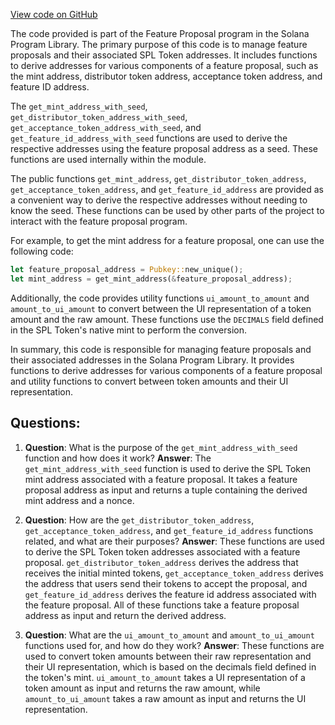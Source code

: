 [View code on GitHub](https://github.com/solana-labs/solana-program-library/feature-proposal/program/src/lib.rs)

The code provided is part of the Feature Proposal program in the Solana Program Library. The primary purpose of this code is to manage feature proposals and their associated SPL Token addresses. It includes functions to derive addresses for various components of a feature proposal, such as the mint address, distributor token address, acceptance token address, and feature ID address.

The `get_mint_address_with_seed`, `get_distributor_token_address_with_seed`, `get_acceptance_token_address_with_seed`, and `get_feature_id_address_with_seed` functions are used to derive the respective addresses using the feature proposal address as a seed. These functions are used internally within the module.

The public functions `get_mint_address`, `get_distributor_token_address`, `get_acceptance_token_address`, and `get_feature_id_address` are provided as a convenient way to derive the respective addresses without needing to know the seed. These functions can be used by other parts of the project to interact with the feature proposal program.

For example, to get the mint address for a feature proposal, one can use the following code:

```rust
let feature_proposal_address = Pubkey::new_unique();
let mint_address = get_mint_address(&feature_proposal_address);
```

Additionally, the code provides utility functions `ui_amount_to_amount` and `amount_to_ui_amount` to convert between the UI representation of a token amount and the raw amount. These functions use the `DECIMALS` field defined in the SPL Token's native mint to perform the conversion.

In summary, this code is responsible for managing feature proposals and their associated addresses in the Solana Program Library. It provides functions to derive addresses for various components of a feature proposal and utility functions to convert between token amounts and their UI representation.
## Questions: 
 1. **Question**: What is the purpose of the `get_mint_address_with_seed` function and how does it work?
   **Answer**: The `get_mint_address_with_seed` function is used to derive the SPL Token mint address associated with a feature proposal. It takes a feature proposal address as input and returns a tuple containing the derived mint address and a nonce.

2. **Question**: How are the `get_distributor_token_address`, `get_acceptance_token_address`, and `get_feature_id_address` functions related, and what are their purposes?
   **Answer**: These functions are used to derive the SPL Token token addresses associated with a feature proposal. `get_distributor_token_address` derives the address that receives the initial minted tokens, `get_acceptance_token_address` derives the address that users send their tokens to accept the proposal, and `get_feature_id_address` derives the feature id address associated with the feature proposal. All of these functions take a feature proposal address as input and return the derived address.

3. **Question**: What are the `ui_amount_to_amount` and `amount_to_ui_amount` functions used for, and how do they work?
   **Answer**: These functions are used to convert token amounts between their raw representation and their UI representation, which is based on the decimals field defined in the token's mint. `ui_amount_to_amount` takes a UI representation of a token amount as input and returns the raw amount, while `amount_to_ui_amount` takes a raw amount as input and returns the UI representation.